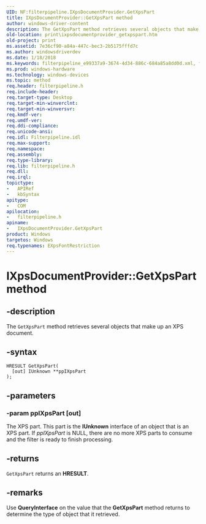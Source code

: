```yaml
---
UID: NF:filterpipeline.IXpsDocumentProvider.GetXpsPart
title: IXpsDocumentProvider::GetXpsPart method
author: windows-driver-content
description: The GetXpsPart method retrieves several objects that make up an XPS document.
old-location: print\ixpsdocumentprovider_getxpspart.htm
old-project: print
ms.assetid: 7e36cf90-a84a-447c-bec3-2b5175fffd7c
ms.author: windowsdriverdev
ms.date: 1/18/2018
ms.keywords: filterpipeline_e99337a9-3674-4d34-886c-684a85a8dd0d.xml, filterpipeline/IXpsDocumentProvider::GetXpsPart, GetXpsPart method [Print Devices], IXpsDocumentProvider interface, IXpsDocumentProvider, GetXpsPart method [Print Devices], print.ixpsdocumentprovider_getxpspart, IXpsDocumentProvider::GetXpsPart, IXpsDocumentProvider interface [Print Devices], GetXpsPart method, GetXpsPart
ms.prod: windows-hardware
ms.technology: windows-devices
ms.topic: method
req.header: filterpipeline.h
req.include-header: 
req.target-type: Desktop
req.target-min-winverclnt: 
req.target-min-winversvr: 
req.kmdf-ver: 
req.umdf-ver: 
req.ddi-compliance: 
req.unicode-ansi: 
req.idl: Filterpipeline.idl
req.max-support: 
req.namespace: 
req.assembly: 
req.type-library: 
req.lib: filterpipeline.h
req.dll: 
req.irql: 
topictype: 
-	APIRef
-	kbSyntax
apitype: 
-	COM
apilocation: 
-	filterpipeline.h
apiname: 
-	IXpsDocumentProvider.GetXpsPart
product: Windows
targetos: Windows
req.typenames: EXpsFontRestriction
---
```


# IXpsDocumentProvider::GetXpsPart method


## -description


The <code>GetXpsPart</code> method retrieves several objects that make up an XPS document.


## -syntax


````
HRESULT GetXpsPart(
  [out] IUnknown **ppIXpsPart
);
````


## -parameters




### -param ppIXpsPart [out]

The XPS part. This part is the <b>IUnknown</b> interface of an object that is an XPS part. If <i>ppIXpsPart</i> is NULL, there are no more XPS parts to consume and the filter is ready to finish processing.


## -returns


<code>GetXpsPart</code> returns an <b>HRESULT</b>.



## -remarks


Use <b>QueryInterface</b> on the value that the <b>GetXpsPart</b> method returns to determine the type of object that it retrieved.


